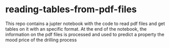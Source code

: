 # reading-tables-from-pdf-files

This repo contains a jupter notebook with the code to read pdf files and get tables on it with an specific format. At the end of the notebook, the information on the pdf files is processed and used to predict a property the mood price of the drilling process


